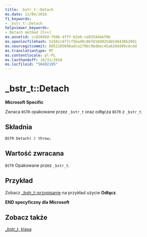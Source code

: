 ```yaml
---
title: _bstr_t::Detach
ms.date: 11/04/2016
f1_keywords:
- _bstr_t::Detach
helpviewer_keywords:
- Detach method [C++]
ms.assetid: cc8284bd-f68b-4fff-b2e6-ce8354dabf8b
ms.openlocfilehash: 51561c6f7cf5ba49c86f818d925db548438b2981
ms.sourcegitcommit: 6052185696adca270bc9bdbec45a626dd89cdcdd
ms.translationtype: MT
ms.contentlocale: pl-PL
ms.lasthandoff: 10/31/2018
ms.locfileid: "50492195"
---
```

# <a name="bstrtdetach"></a>_bstr_t::Detach

**Microsoft Specific**

Zwraca `BSTR` opakowane przez `_bstr_t` oraz odłącza `BSTR` z `_bstr_t`.

## <a name="syntax"></a>Składnia

```
BSTR Detach( ) throw;
```

## <a name="return-value"></a>Wartość zwracana

`BSTR` Opakowane przez `_bstr_t`.

## <a name="example"></a>Przykład

Zobacz [_bstr_t::przypisanie](../cpp/bstr-t-assign.md) na przykład użycie **Odłącz**.

**END specyficzny dla Microsoft**

## <a name="see-also"></a>Zobacz także

[_bstr_t, klasa](../cpp/bstr-t-class.md)